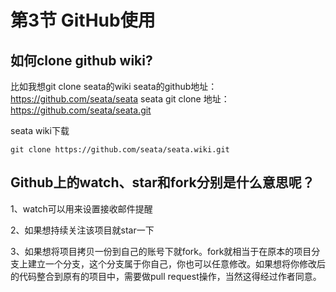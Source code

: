 # 第3节 GitHub使用

## 如何clone github wiki?

比如我想git clone seata的wiki
seata的github地址：https://github.com/seata/seata
seata git clone 地址：https://github.com/seata/seata.git

seata wiki下载

```
git clone https://github.com/seata/seata.wiki.git
```



## Github上的watch、star和fork分别是什么意思呢？

1、watch可以用来设置接收邮件提醒

2、如果想持续关注该项目就star一下

3、如果想将项目拷贝一份到自己的账号下就fork。fork就相当于在原本的项目分支上建立一个分支，这个分支属于你自己，你也可以任意修改。如果想将你修改后的代码整合到原有的项目中，需要做pull request操作，当然这得经过作者同意。